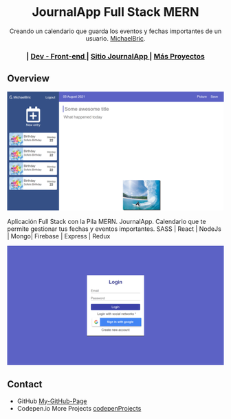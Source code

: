 <h1 align="center">JournalApp Full Stack MERN</h1>

<div align="center">
   Creando un calendario que guarda los eventos y fechas importantes de un usuario. <a href="https://github.com/BricMichael">MichaelBric</a>.
</div>

<div align="center">
  <h3>
  <span> | </span>
    <a href="https://github.com/BricMichael" target='_blank' >
      Dev - Front-end
    </a>
    <span> | </span>
    <a href="journal-reactt.netlify.app">
      Sitio JournalApp
    </a>
    <span> | </span>
    <a href="https://codepen.io/MichaelBricDev" target='_blank'>
      Más Proyectos
    </a>
  </h3>
</div>

## Overview

![screenshot](https://github.com/BricMichael/Images-Projects/blob/master/HomePageAppJournal.png?raw=true)


Aplicación Full Stack con la Pila MERN. JournalApp. Calendario que te permite gestionar tus fechas y eventos importantes. SASS | React | NodeJs | Mongo| Firebase | Express | Redux 

![screenshot](https://github.com/BricMichael/Images-Projects/blob/master/LoginJournalApp.png?raw=true)

## Contact

- GitHub [My-GitHub-Page](https://github.com/BricMichael)
- Codepen.io More Projects [codepenProjects](https://codepen.io/MichaelBricDev)
